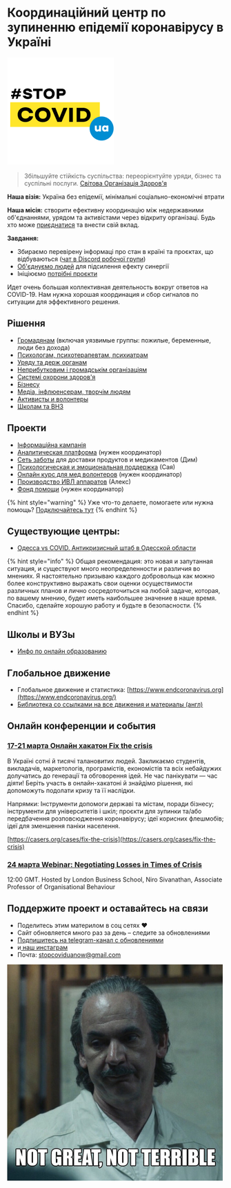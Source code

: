 # Координаційний центр по зупиненню епідемії коронавірусу в Україні

![](.gitbook/assets/frame-2-2.png)

> Збільшуйте стійкість суспільства: переорієнтуйте уряди, бізнес та суспільні послуги. [Світова Організація Здоров'я](https://www.who.int/docs/default-source/coronaviruse/20200307-cccc-guidance-table-covid-19-final.pdf?sfvrsn=1c8ee193_10)

**Наша візія:** Україна без епідемії, мінімальні соціально-економічні втрати

**Наша місія:** створити ефективну координацію між недержавними об'єднаннями, урядом та активістами через відкриту організаці. Будь хто може [приєднатися](organizaciya/informaciya-dlya-volonterov-onboarding.md) та внести свій вклад.

**Завдання:**

* Збираємо перевірену інформаці про стан в країні та проєктах, що відбуваються \([чат в Discord робочої групи](https://discord.gg/AHsKawC)\)
* [Об'єднуємо людей](organizaciya/informaciya-dlya-volonterov-onboarding.md) для підсилення ефекту синергії
* Ініціюємо [потрібні проєкти](./#proyekti)

Идет очень большая коллективная деятельность вокруг ответов на COVID-19. Нам нужна хорошая координация и сбор сигналов по ситуации для эффективного решения.

## Рішення

* [Громадянам](gromadyani.md) \(включая уязвимые группы: пожилые, беременные, люди без дохода\)
* [Психологам, психотерапевтам, психиатрам](psikhologam-psikhoterapevtam-psikhiatram.md)
* [Уряду та держ органам](organy-gos-upravleniya.md)
* [Неприбутковим і громадськім організаціям](ngo-obshestvennyi-sektor.md)
* [Системі охорони здоров'я](sistema-zdravookhraneniya.md)
* [Бізнесу](biznesy.md)
* [Медіа, інфлюенсерам, творчім людям](media-inflyuensery-kreatory.md)
* [Активисты и волонтеры](organizaciya/informaciya-dlya-volonterov-onboarding.md)
* [Школам та ВНЗ](udalennoe-i-onlain-obrazovanie.md)

## Проекти

* [Інформаційна кампанія](proekti/informacionnaya-kampaniya/)
* [Аналитическая платформа](proekti/analitika-mepping-dannykh.md) \(нужен координатор\)
* [Сеть заботы](proekti/dostavka-produktov-i-medikamentov.md) для доставки продуктов и медикаментов \(Дим\)
* [Психологическая и эмоциональная поддержка](proekti/psychological-support.md) \(Сая\)
* [Онлайн курс для мед волонтеров](proekti/onlain-kurs-dlya-med-volonterov.md) \(нужен координатор\)
* [Производство ИВЛ аппаратов](proekti/proizvodstvo-ivl-apparatov.md) \(Алекс\)
* [Фонд помощи](proekti/fond-pomoshi.md) \(нужен координатор\)

{% hint style="warning" %}
Уже что-то делаете, помогаете или нужна помощь? [Подключайтесь тут](organizaciya/informaciya-dlya-volonterov-onboarding.md)
{% endhint %}

## Существующие центры:

* [Одесса vs COVID. Антикризисный штаб в Одесской области](https://www.facebook.com/Odessa.vs.COVID/posts/102525188057335)

{% hint style="info" %}
Общая рекомендация: это новая и запутанная ситуация, и существуют много неопределенности и различия во мнениях. Я настоятельно призываю каждого добровольца как можно более конструктивно выражать свои оценки осуществимости различных планов и лично сосредоточиться на любой задаче, которая, по вашему мнению, будет иметь наибольшее значение в наше время. Спасибо, сделайте хорошую работу и будьте в безопасности.
{% endhint %}

## Школы и ВУЗы

* [Инфо по онлайн образованию](udalennoe-i-onlain-obrazovanie.md)

## Глобальное движение

* Глобальное движение и статистика: [https://www.endcoronavirus.org](https://www.endcoronavirus.org/)
* [Библиотека со ссылками на все движения и материалы \(англ\)](https://coronavirustechhandbook.com/communities)

## Онлайн конференции и события

### [17-21 марта Онлайн хакатон Fix the crisis](https://casers.org/cases/fix-the-crisis)

В Україні сотні й тисячі талановитих людей. Закликаємо студентів, викладачів, маркетологів, програмістів, економістів та всіх небайдужих долучатись до генерації та обговорення ідей. Не час панікувати — час діяти! Беріть участь в онлайн-хакатоні й знайдімо рішення, які допоможуть подолати кризу та її наслідки.

Напрямки: Інструменти допомоги державі та містам, поради бізнесу; інструменти для університетів і шкіл; проєкти для зупинки та/або передбачення розповсюдження коронавірусу; ідеї корисних флешмобів; ідеї для зменшення паніки населення.

[https://casers.org/cases/fix-the-crisis](https://casers.org/cases/fix-the-crisis)

### [**24 марта Webinar: Negotiating Losses in Times of Crisis**](https://zoom.us/webinar/register/WN_uYQkCM27T5aYOjLgGEmihQ?utm_campaign=7841610&utm_content=3673899887&utm_medium=email&utm_source=Emailvision)

12:00 GMT. Hosted by London Business School, Niro Sivanathan, Associate Professor of Organisational Behaviour

## Поддержите проект и оставайтесь на связи

* Поделитесь этим материлом в соц сетях ❤️
* Сайт обновляется много раз за день – следите за обновлениями
* [Подпишитесь на telegram-канал с обновлениями](https://t.me/stopcoviduaupdates) 
* и[ наш инстаграм](https://www.instagram.com/stopcovidua/)
* Почта: [stopcoviduanow@gmail.com](mailto:stopcoviduanow@gmail.com)

![&#x41A;&#x430;&#x43A; &#x443; &#x43D;&#x430;&#x441; &#x434;&#x435;&#x43B;&#x430;?](.gitbook/assets/image%20%285%29.png)

